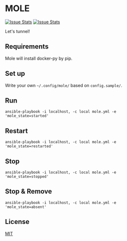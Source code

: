 MOLE
====

[![Issue Stats](http://issuestats.com/github/dochang/mole/badge/pr)](http://www.issuestats.com/github/dochang/mole)
[![Issue Stats](http://issuestats.com/github/dochang/mole/badge/issue)](http://www.issuestats.com/github/dochang/mole)

Let's tunnel!

Requirements
------------

Mole will install docker-py by pip.

Set up
------

Write your own `~/.config/mole/` based on `config.sample/`.

Run
---

    ansible-playbook -i localhost, -c local mole.yml -e 'mole_state=started'

Restart
-------

    ansible-playbook -i localhost, -c local mole.yml -e 'mole_state=restarted'

Stop
----

    ansible-playbook -i localhost, -c local mole.yml -e 'mole_state=stopped'

Stop & Remove
-------------

    ansible-playbook -i localhost, -c local mole.yml -e 'mole_state=absent'

License
-------

[MIT](http://dochang.mit-license.org/)

